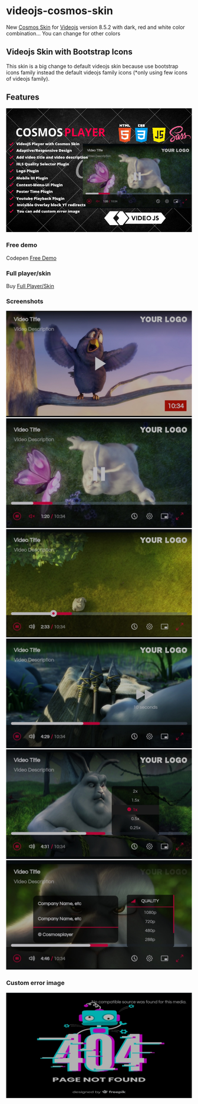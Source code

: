 # videojs-cosmos-skin
New [Cosmos Skin](https://ko-fi.com/s/805051ae2a) for [Videojs](https://videojs.com/) version 8.5.2 with dark, red and white color combination... You can change for other colors<br>

## Videojs Skin with Bootstrap Icons
This skin is a big change to default videojs skin because use bootstrap icons family instead the default videojs family icons (*only using few icons of videojs family).

## Features
![demo](https://raw.githubusercontent.com/EmilioSG11/videojs-cosmos-skin/main/images/features.png)

### Free demo
Codepen [Free Demo](https://codepen.io/emiliosg11/pen/rNQgmBL) <br>

### Full player/skin 
Buy [Full Player/Skin](https://ko-fi.com/s/805051ae2a) <br>

### Screenshots
![demo](https://raw.githubusercontent.com/EmilioSG11/videojs-cosmos-skin/main/images/screenshot1.jpg)
![demo](https://raw.githubusercontent.com/EmilioSG11/videojs-cosmos-skin/main/images/screenshot2.jpg)
![demo](https://raw.githubusercontent.com/EmilioSG11/videojs-cosmos-skin/main/images/screenshot3.jpg)
![demo](https://raw.githubusercontent.com/EmilioSG11/videojs-cosmos-skin/main/images/screenshot4.jpg)
![demo](https://raw.githubusercontent.com/EmilioSG11/videojs-cosmos-skin/main/images/screenshot5.jpg)
![demo](https://raw.githubusercontent.com/EmilioSG11/videojs-cosmos-skin/main/images/screenshot6.jpg)

### Custom error image
![demo](https://raw.githubusercontent.com/EmilioSG11/videojs-cosmos-skin/main/images/error-display.jpg)
